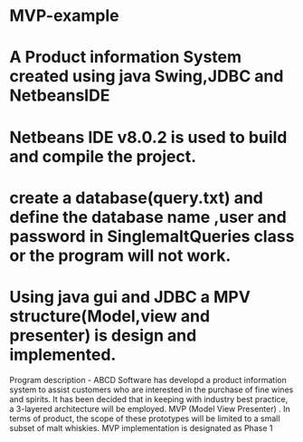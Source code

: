 # MVP-example
# A Product information System created using java Swing,JDBC and NetbeansIDE
# Netbeans IDE v8.0.2 is used to build and compile the project.
# create a database(query.txt) and define the database name ,user and password in SinglemaltQueries class or the program will not work.
# Using java gui and JDBC a MPV structure(Model,view and presenter) is design and implemented.
Program description - ABCD Software has developd a product information system to assist customers who are interested in the purchase of fine wines and spirits. It has been decided that in keeping with industry best practice, a 3-layered architecture will be employed.  MVP (Model View Presenter) . In terms of product, the scope of these prototypes will be limited to a small subset of malt whiskies. MVP implementation is designated as Phase 1



